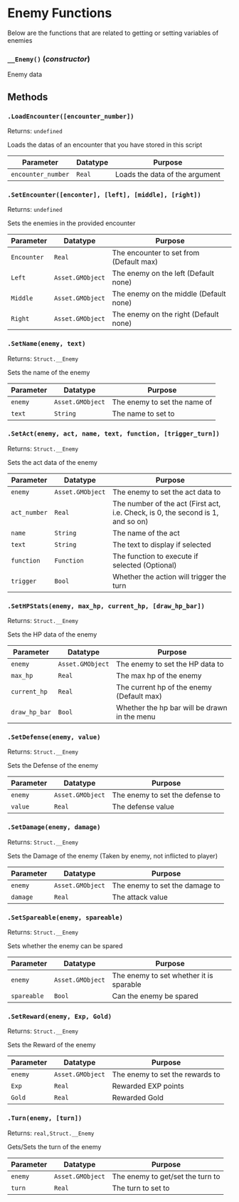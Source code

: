 # Enemy Functions
Below are the functions that are related to getting or setting variables of enemies

### `__Enemy()` (*constructor*)

Enemy data

**Methods**
---
### `.LoadEncounter([encounter_number])` 
Returns: `undefined`

Loads the datas of an encounter that you have stored in this script

| Parameter | Datatype  | Purpose |
|-----------|-----------|---------|
|`encounter_number` |`Real` |Loads the data of the argument |

### `.SetEncounter([enconter], [left], [middle], [right])` 
Returns: `undefined`

Sets the enemies in the provided encounter

| Parameter | Datatype  | Purpose |
|-----------|-----------|---------|
|`Encounter` |`Real` |The encounter to set from (Default max) |
|`Left` |`Asset.GMObject` |The enemy on the left (Default none) |
|`Middle` |`Asset.GMObject` |The enemy on the middle (Default none) |
|`Right` |`Asset.GMObject` |The enemy on the right (Default none) |

### `.SetName(enemy, text)` 
Returns: `Struct.__Enemy`

Sets the name of the enemy

| Parameter | Datatype  | Purpose |
|-----------|-----------|---------|
|`enemy` |`Asset.GMObject` |The enemy to set the name of |
|`text` |`String` |The name to set to |

### `.SetAct(enemy, act, name, text, function, [trigger_turn])` 
Returns: `Struct.__Enemy`

Sets the act data of the enemy

| Parameter | Datatype  | Purpose |
|-----------|-----------|---------|
|`enemy` |`Asset.GMObject` |The enemy to set the act data to |
|`act_number` |`Real` |The number of the act (First act, i.e. Check, is 0, the second is 1, and so on) |
|`name` |`String` |The name of the act |
|`text` |`String` |The text to display if selected |
|`function` |`Function` |The function to execute if selected (Optional) |
|`trigger` |`Bool` |Whether the action will trigger the turn |

### `.SetHPStats(enemy, max_hp, current_hp, [draw_hp_bar])` 
Returns: `Struct.__Enemy`

Sets the HP data of the enemy

| Parameter | Datatype  | Purpose |
|-----------|-----------|---------|
|`enemy` |`Asset.GMObject` |The enemy to set the HP data to |
|`max_hp` |`Real` |The max hp of the enemy |
|`current_hp` |`Real` |The current hp of the enemy (Default max) |
|`draw_hp_bar` |`Bool` |Whether the hp bar will be drawn in the menu |

### `.SetDefense(enemy, value)` 
Returns: `Struct.__Enemy`

Sets the Defense of the enemy

| Parameter | Datatype  | Purpose |
|-----------|-----------|---------|
|`enemy` |`Asset.GMObject` |The enemy to set the defense to |
|`value` |`Real` |The defense value |

### `.SetDamage(enemy, damage)` 
Returns: `Struct.__Enemy`

Sets the Damage of the enemy (Taken by enemy, not inflicted to player)

| Parameter | Datatype  | Purpose |
|-----------|-----------|---------|
|`enemy` |`Asset.GMObject` |The enemy to set the damage to |
|`damage` |`Real` |The attack value |

### `.SetSpareable(enemy, spareable)` 
Returns: `Struct.__Enemy`

Sets whether the enemy can be spared

| Parameter | Datatype  | Purpose |
|-----------|-----------|---------|
|`enemy` |`Asset.GMObject` |The enemy to set whether it is sparable |
|`spareable` |`Bool` |Can the enemy be spared |

### `.SetReward(enemy, Exp, Gold)` 
Returns: `Struct.__Enemy`

Sets the Reward of the enemy

| Parameter | Datatype  | Purpose |
|-----------|-----------|---------|
|`enemy` |`Asset.GMObject` |The enemy to set the rewards to |
|`Exp` |`Real` |Rewarded EXP points |
|`Gold` |`Real` |Rewarded Gold |

### `.Turn(enemy, [turn])` 
Returns: `real,Struct.__Enemy`

Gets/Sets the turn of the enemy

| Parameter | Datatype  | Purpose |
|-----------|-----------|---------|
|`enemy` |`Asset.GMObject` |The enemy to get/set the turn to |
|`turn` |`Real` |The turn to set to |
